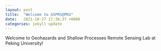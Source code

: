 ```yaml
---
layout: post
title:  "Welcome to GSPRS@PKU"
date:   2021-10-27 17:36:37 +0800
categories: jekyll update
---
```

Welcome to Geohazards and Shallow Processes Remote Sensing Lab at Peking University!
